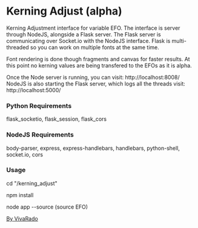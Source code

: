 Kerning Adjust (alpha)
===================

Kerning Adjustment interface for variable EFO.
The interface is server through NodeJS, alongside a Flask server.
The Flask server is communicating over Socket.io with the NodeJS interface.
Flask is multi-threaded so you can work on multiple fonts at the same time.

Font rendering is done though fragments and canvas for faster results.
At this point no kerning values are being transfered to the EFOs as it is alpha.

Once the Node server is running, you can visit: http://localhost:8008/
NodeJS is also starting the Flask server, which logs all the threads visit: http://localhost:5000/

### Python Requirements

flask_socketio, flask_session, flask_cors

### NodeJS Requirements

body-parser, express, express-handlebars, handlebars, python-shell, socket.io, cors

### Usage

cd "/kerning_adjust"

npm install

node app --source (source EFO)


[By VivaRado](https://www.vivarado.com)
